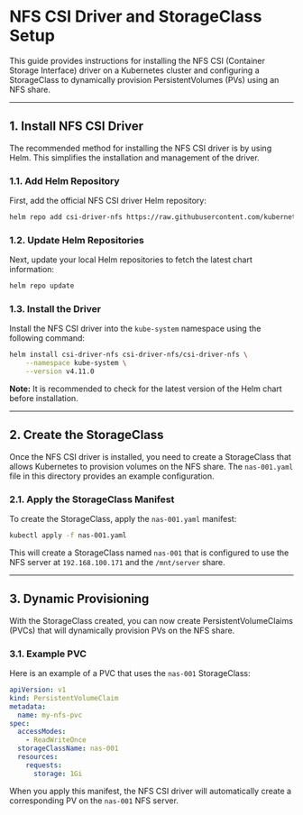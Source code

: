 # NFS CSI Driver and StorageClass Setup

This guide provides instructions for installing the NFS CSI (Container Storage Interface) driver on a Kubernetes cluster and configuring a StorageClass to dynamically provision PersistentVolumes (PVs) using an NFS share.

---
## 1. Install NFS CSI Driver

The recommended method for installing the NFS CSI driver is by using Helm. This simplifies the installation and management of the driver.

### 1.1. Add Helm Repository

First, add the official NFS CSI driver Helm repository:

```bash
helm repo add csi-driver-nfs https://raw.githubusercontent.com/kubernetes-csi/csi-driver-nfs/master/charts
```

### 1.2. Update Helm Repositories

Next, update your local Helm repositories to fetch the latest chart information:

```bash
helm repo update
```

### 1.3. Install the Driver

Install the NFS CSI driver into the `kube-system` namespace using the following command:

```bash
helm install csi-driver-nfs csi-driver-nfs/csi-driver-nfs \
    --namespace kube-system \
    --version v4.11.0
```

**Note:** It is recommended to check for the latest version of the Helm chart before installation.

---
## 2. Create the StorageClass

Once the NFS CSI driver is installed, you need to create a StorageClass that allows Kubernetes to provision volumes on the NFS share. The `nas-001.yaml` file in this directory provides an example configuration.

### 2.1. Apply the StorageClass Manifest

To create the StorageClass, apply the `nas-001.yaml` manifest:

```bash
kubectl apply -f nas-001.yaml
```

This will create a StorageClass named `nas-001` that is configured to use the NFS server at `192.168.100.171` and the `/mnt/server` share.

---
## 3. Dynamic Provisioning

With the StorageClass created, you can now create PersistentVolumeClaims (PVCs) that will dynamically provision PVs on the NFS share.

### 3.1. Example PVC

Here is an example of a PVC that uses the `nas-001` StorageClass:

```yaml
apiVersion: v1
kind: PersistentVolumeClaim
metadata:
  name: my-nfs-pvc
spec:
  accessModes:
    - ReadWriteOnce
  storageClassName: nas-001
  resources:
    requests:
      storage: 1Gi
```

When you apply this manifest, the NFS CSI driver will automatically create a corresponding PV on the `nas-001` NFS server.
